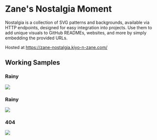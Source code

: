# Zane's Nostalgia Moment

Nostalgia is a collection of SVG patterns and backgrounds, available via HTTP endpoints, designed for easy integration into projects. Use them to add unique visuals to GitHub READMEs, websites, and more by simply embedding the provided URLs.

Hosted at https://zane-nostalgia.kiyo-n-zane.com/

## Working Samples

### Rainy
<img align="center" src="https://zane-nostalgia.kiyo-n-zane.com/scenes/rainy/api?height=200&width=1200&color=%23888888&backgroundColor=%23000000&density=20" />

### Rainy
<img align="center" src="https://zane-nostalgia.kiyo-n-zane.com/scenes/meteors/api?height=200&width=1200&color=%23ffff00&backgroundColor=%23000000&rotation=45&density=10" />

### 404
<img align="center" src="https://zane-nostalgia.kiyo-n-zane.com/scenes/404/api?height=200&width=1200&color=%23940000&backgroundColor=%23000000&density=6" />
